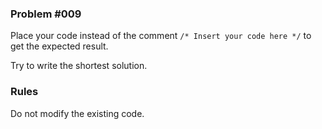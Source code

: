 
### Problem #009

Place your code instead of the comment `/* Insert your code here */` to get the expected result.

Try to write the shortest solution.


### Rules

Do not modify the existing code.
